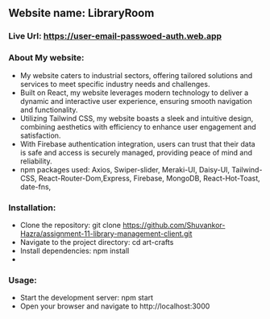 ## Website name: LibraryRoom

### Live Url: https://user-email-passwoed-auth.web.app

### About My website:

- My website caters to industrial sectors, offering tailored solutions and services to meet specific industry needs and challenges.
- Built on React, my website leverages modern technology to deliver a dynamic and interactive user experience, ensuring smooth navigation and functionality.
- Utilizing Tailwind CSS, my website boasts a sleek and intuitive design, combining aesthetics with efficiency to enhance user engagement and satisfaction.
- With Firebase authentication integration, users can trust that their data is safe and access is securely managed, providing peace of mind and reliability.
- npm packages used: Axios, Swiper-slider, Meraki-UI, Daisy-UI, Tailwind-CSS, React-Router-Dom,Express, Firebase, MongoDB, React-Hot-Toast, date-fns,

### Installation:
- Clone the repository: git clone https://github.com/Shuvankor-Hazra/assignment-11-library-management-client.git
- Navigate to the project directory: cd art-crafts
- Install dependencies: npm install
- 
### Usage:
- Start the development server: npm start
- Open your browser and navigate to http://localhost:3000
